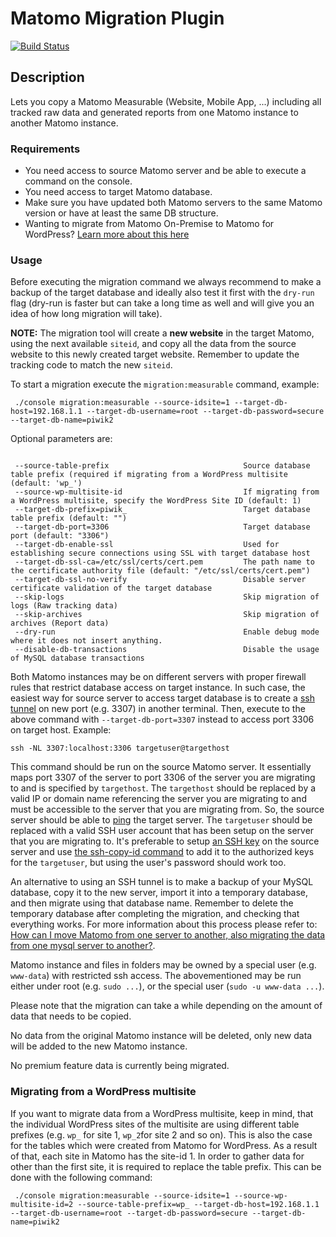 # Matomo Migration Plugin

[![Build Status](https://github.com/matomo-org/plugin-Migration/actions/workflows/matomo-tests.yml/badge.svg?branch=4.x-dev)](https://github.com/matomo-org/plugin-Migration/actions/workflows/matomo-tests.yml)

## Description

Lets you copy a Matomo Measurable (Website, Mobile App, ...) including all tracked raw data and generated reports
from one Matomo instance to another Matomo instance.

### Requirements

* You need access to source Matomo server and be able to execute a command on the console.
* You need access to target Matomo database.
* Make sure you have updated both Matomo servers to the same Matomo version or have at least the same DB structure.
* Wanting to migrate from Matomo On-Premise to Matomo for WordPress? [Learn more about this here](https://matomo.org/faq/wordpress/how-do-i-migrate-all-my-data-from-matomo-on-premise-to-matomo-for-wordpress/)

### Usage

Before executing the migration command we always recommend to make a backup of the target database and ideally also test
it first with the `dry-run` flag (dry-run is faster but can take a long time as well and will give you an idea of how long migration
will take).

__NOTE:__ The migration tool will create a __new website__ in the target Matomo, using the next available `siteid`, and copy all the data from the source website to this newly created target website.
Remember to update the tracking code to match the new `siteid`.

To start a migration execute the `migration:measurable` command, example:

```
 ./console migration:measurable --source-idsite=1 --target-db-host=192.168.1.1 --target-db-username=root --target-db-password=secure --target-db-name=piwik2
```

Optional parameters are:

```

 --source-table-prefix                              Source database table prefix (required if migrating from a WordPress multisite (default: 'wp_')
 --source-wp-multisite-id                           If migrating from a WordPress multisite, specify the WordPress Site ID (default: 1)
 --target-db-prefix=piwik_                          Target database table prefix (default: "")
 --target-db-port=3306                              Target database port (default: "3306")
 --target-db-enable-ssl                             Used for establishing secure connections using SSL with target database host
 --target-db-ssl-ca=/etc/ssl/certs/cert.pem         The path name to the certificate authority file (default: "/etc/ssl/certs/cert.pem")
 --target-db-ssl-no-verify                          Disable server certificate validation of the target database
 --skip-logs                                        Skip migration of logs (Raw tracking data)
 --skip-archives                                    Skip migration of archives (Report data)
 --dry-run                                          Enable debug mode where it does not insert anything.
 --disable-db-transactions                          Disable the usage of MySQL database transactions
```

Both Matomo instances may be on different servers with proper firewall rules that restrict database access on target instance.
In such case, the easiest way for source server to access target database is to create a [ssh tunnel](https://www.ssh.com/academy/ssh/tunneling) on new port (e.g. 3307) in another terminal.
Then, execute to the above command with `--target-db-port=3307` instead to access port 3306 on target host. Example:
```
ssh -NL 3307:localhost:3306 targetuser@targethost
```
This command should be run on the source Matomo server. It essentially maps port 3307 of the server to port 3306 of the server you are migrating to and is specified by `targethost`.
The `targethost` should be replaced by a valid IP or domain name referencing the server you are migrating to and must be accessible to the server that you are migrating from. So, the source server should be able to [ping](https://www.redhat.com/sysadmin/ping-usage-basics) the target server.
The `targetuser` should be replaced with a valid SSH user account that has been setup on the server that you are migrating to. It's preferable to setup [an SSH key](https://docs.github.com/en/authentication/connecting-to-github-with-ssh/generating-a-new-ssh-key-and-adding-it-to-the-ssh-agent) on the source server and use [the ssh-copy-id command](https://www.ssh.com/academy/ssh/copy-id) to add it to the authorized keys for the `targetuser`, but using the user's password should work too.

An alternative to using an SSH tunnel is to make a backup of your MySQL database, copy it to the new server, import it into a temporary database, and then migrate using that database name.
Remember to delete the temporary database after completing the migration, and checking that everything works.
For more information about this process please refer to: [How can I move Matomo from one server to another, also migrating the data from one mysql server to another?](https://matomo.org/faq/how-to-install/faq_76/).

Matomo instance and files in folders may be owned by a special user (e.g. `www-data`) with restricted ssh access.
The abovementioned may be run either under root (e.g. `sudo ...`), or the special user (`sudo -u www-data ...`).

Please note that the migration can take a while depending on the amount of data that needs to be copied.

No data from the original Matomo instance will be deleted, only new data will be added to the new Matomo instance.

No premium feature data is currently being migrated.

### Migrating from a WordPress multisite

If you want to migrate data from a WordPress multisite, keep in mind, that the individual WordPress sites of the multisite are using different table prefixes (e.g. `wp_` for site 1, `wp_2`for site 2 and so on). This is also the case for the tables which were created from Matomo for WordPress.
As a result of that, each site in Matomo has the site-id 1. In order to gather data for other than the first site, it is required to replace the table prefix. This can be done with the following command:

```
 ./console migration:measurable --source-idsite=1 --source-wp-multisite-id=2 --source-table-prefix=wp_ --target-db-host=192.168.1.1 --target-db-username=root --target-db-password=secure --target-db-name=piwik2
```
